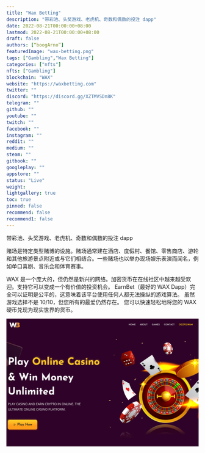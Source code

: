 ```yaml
---
title: "Wax Betting"
description: "带彩池、头奖游戏、老虎机、奇数和偶数的投注 dapp"
date: 2022-08-21T00:00:00+08:00
lastmod: 2022-08-21T00:00:00+08:00
draft: false
authors: [“boogArno”]
featuredImage: "wax-betting.png"
tags: ["Gambling","Wax Betting"]
categories: ["nfts"]
nfts: ["Gambling"]
blockchain: "WAX"
website: "https://waxbetting.com"
twitter: ""
discord: "https://discord.gg/XZTMVSDn8K"
telegram: ""
github: ""
youtube: ""
twitch: ""
facebook: ""
instagram: ""
reddit: ""
medium: ""
steam: ""
gitbook: ""
googleplay: ""
appstore: ""
status: "Live"
weight: 
lightgallery: true
toc: true
pinned: false
recommend: false
recommend1: false
---
```

带彩池、头奖游戏、老虎机、奇数和偶数的投注 dapp

赌场是特定类型赌博的设施。赌场通常建在酒店、度假村、餐馆、零售商店、游轮和其他旅游景点附近或与它们相结合。一些赌场也以举办现场娱乐表演而闻名，例如单口喜剧、音乐会和体育赛事。

WAX 是一个庞大的，但仍然是新兴的网络。加密货币在在线社区中越来越受欢迎。支持它可以变成一个有价值的投资机会。
EarnBet（最好的 WAX Dapp）完全可以证明是公平的，这意味着该平台使用任何人都无法操纵的游戏算法。
虽然游戏选择不是 10/10，但您所有的最爱仍然存在。
您可以快速轻松地将您的 WAX 硬币兑现为现实世界的货币。

![waxbetting-dapp-gambling-wax-image1_65bfbdb0fdfa26e0c8f53390a1196c0c](waxbetting-dapp-gambling-wax-image1_65bfbdb0fdfa26e0c8f53390a1196c0c.png)